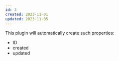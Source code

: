 ```yaml
---
id: 3
created: 2023-11-01
updated: 2023-11-05
---
```


This plugin will automatically create such properties:
* ID
* created
* updated